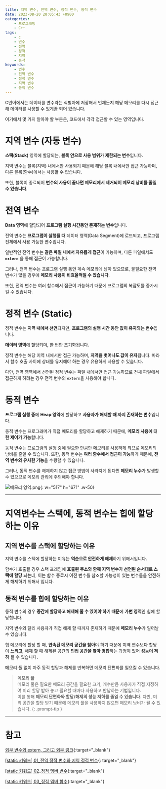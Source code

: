 ```yaml
---
title: 지역 변수, 전역 변수, 정적 변수, 동적 변수
date: 2023-08-20 20:05:43 +0900
categories:
    - 프로그래밍
    - C++
tags:
    - c
    - 변수
    - 전역
    - 정적
    - 지역
    - 동적
keywords:
    - 변수
    - 전역 변수
    - 정적 변수
    - 지역 변수
    - 동적 변수
---
```


C언어에서는 데이터를 변수라는 식별자에 저장해서 언제든지 해당 메모리를 다시 접근해 데이터를 사용할 수 있게끔 되어 있습니다.

여기에서 몇 가지 알아야 할 부분은, 코드에서 각각 접근할 수 있는 영역입니다.



# 지역 변수 (자동 변수)

<span class="keyword">**스택(Stack)**</span> 영역에 할당되는, **블록 안으로 사용 범위가 제한되는 변수**입니다.

지역 변수는 블록(지역) 내에서만 사용되기 때문에 해당 블록 내에서만 접근 가능하며, 다른 블록(함수)에서는 사용할 수 없습니다.

또한, 블록이 종료되어 <span class="font_highlight">**변수의 사용이 끝나면 메모리에서 제거되어 메모리 낭비를 줄일 수 있습니다**</span>.

# 전역 변수

<span class="keyword">**Data 영역**</span>에 할당되어 **프로그램 실행 시간동안 존재하는 변수**입니다.

전역 변수는 **프로그램이 실행될 때** 데이터 영역(Data Segment)에 로드되고, 프로그램 전체에서 사용 가능한 변수입니다. 

일반적인 전역 변수는 **같은 파일 내에서 자유롭게 접근**이 가능하며, 다른 파일에서도 **`extern`** 을 통해 접근이 가능합니다.

그러나, 전역 변수는 프로그램 실행 동안 계속 메모리에 남아 있으므로, 불필요한 전역 변수가 많을 경우에 **메모리 사용이 비효율적일 수 있습니다**.

또한, 전역 변수는 여러 함수에서 접근이 가능하기 때문에 프로그램의 복잡도를 증가시킬 수 있습니다.

# 정적 변수 (Static)

정적 변수는 **지역 내에서 선언**되지만, <span class="font_highlight">**프로그램의 실행 시간 동안 값이 유지되는 변수**</span>입니다.

<span class="keyword">**데이터 영역**</span>에 할당되며, 한 번만 초기화됩니다.

정적 변수는 해당 지역 내에서만 접근 가능하며, **지역을 벗어나도 값이 유지**됩니다. 따라서 함수 호출 사이에 상태를 유지해야 하는 경우 유용하게 사용할 수 있습니다.

다만, 전역 영역에서 선언된 정적 변수는 파일 내에서만 접근 가능하므로 전체 파일에서 접근하게 하려는 경우 전역 변수의 `extern`을 사용해야 합니다.

# 동적 변수

**프로그램 실행 중**에 <span class="keyword">**Heap 영역**</span>에 할당하고 <span class="font_highlight">**사용자가 해제할 때 까지 존재하는 변수**</span>입니다.

동적 변수는 프로그래머가 직접 메모리를 할당하고 해제하기 때문에, **메모리 사용에 대한 제어가 가능**합니다.

동적 변수는 프로그램의 실행 중에 필요한 만큼만 메모리를 사용하게 되므로 메모리의 낭비를 줄일 수 있습니다. 또한, 동적 변수는 **여러 함수에서 접근이 가능**하기 때문에, **전역 변수와 유사한 기능**을 수행할 수 있습니다.

그러나, 동적 변수를 해제하지 않고 접근 방법이 사라지게 된다면 **메모리 누수**가 발생할 수 있으므로 메모리 관리에 주의해야 합니다.

![메모리 영역.png](https://i.postimg.cc/fWqvtq2v/image.png){: w="517" h="671" .w-50}

---

# 지역변수는 스택에, 동적 변수는 힙에 할당하는 이유

## 지역 변수를 **스택**에 할당하는 이유

지역 변수를 <span class="keyword">스택</span>에 할당하는 이유는 <span class="font_highlight">**역순으로 안전하게 해제**</span>하기 위해서입니다.

함수가 호출될 경우 <span class="keyword">스택 프레임</span>에 **호출된 주소와 함께 지역 변수가 선언된 순서대로 스택에 할당** 되는데, 이는 함수 종료시 이전 변수를 참조할 가능성이 있는 변수들을 안전하게 해제하기 위해서 입니다.

## 동적 변수를 **힙**에 할당하는 이유

동적 변수의 경우 **중간에 할당하고 해제해 줄 수 있어야 하기 때문**에 **가변 영역**인 <span class="keyword">힙</span>에 할당합니다.

지역 변수와 달리 사용자가 직접 해제 할 때까지 존재하기 때문에 **메모리 누수**가 일어날 수 있습니다.

힙 메모리에 할당 할 때, **연속된 메모리 공간을 찾아**야 하기 때문에 지역 변수보다 할당이 **느리고**, 해제 할 때 해제된 공간의 **인접 공간을 찾아 병합**하는 과정이 있어 **성능이 저하** 될 수 있습니다.

메모리 풀 없이 자주 동적 할당과 해제를 반복하면 <span class="important">메모리 단편화</span>를 일으킬 수 있습니다.


> **메모리 풀**
> <br> 메모리 풀은 필요한 메모리 공간을 필요한 크기, 개수만큼 사용자가 직접 지정하여 미리 할당 받아 놓고 필요할 때마다 사용하고 반납하는 기법입니다.
> <br> 이를 통해 **메모리 단편화와 할당/해제의 성능 저하를 줄일 수 있습니다**. 다만, 미리 공간을 할당 받기 때문에 메모리 풀을 사용하지 않으면 메모리 낭비가 될 수 있습니다.
{: .prompt-tip }



---

# 참고

[외부 변수와 extern, 그리고 외부 링크](/posts/%EC%99%B8%EB%B6%80-%EB%B3%80%EC%88%98%EC%99%80-extern-%EA%B7%B8%EB%A6%AC%EA%B3%A0-%EC%99%B8%EB%B6%80-%EB%A7%81%ED%81%AC/){:target="_blank"}

[[static 키워드] 01_전역 정적 변수와 지역 정적 변수](/posts/static-01-%EC%A0%84%EC%97%AD-%EC%A0%95%EC%A0%81-%EB%B3%80%EC%88%98%EC%99%80-%EC%A7%80%EC%97%AD-%EC%A0%95%EC%A0%81-%EB%B3%80%EC%88%98/){: target="_blank"}

[[static 키워드] 02_정적 멤버 변수](/posts/static-02-%EC%A0%95%EC%A0%81-%EB%A9%A4%EB%B2%84-%EB%B3%80%EC%88%98/){:target="_blank"}

[[static 키워드] 03_정적 멤버 함수](/posts/static-03-%EC%A0%95%EC%A0%81-%EB%A9%A4%EB%B2%84-%ED%95%A8%EC%88%98/){:target="_blank"}